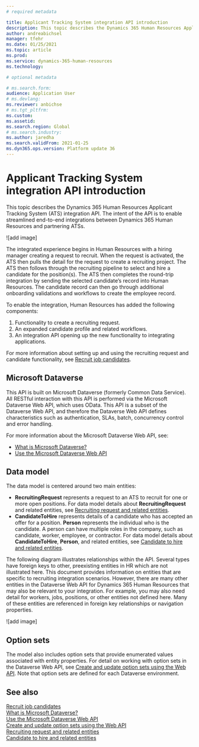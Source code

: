 ```yaml
---
# required metadata

title: Applicant Tracking System integration API introduction
description: This topic describes the Dynamics 365 Human Resources Applicant Tracking System (ATS) integration API.
author: andreabichsel
manager: tfehr
ms.date: 01/25/2021
ms.topic: article
ms.prod: 
ms.service: dynamics-365-human-resources
ms.technology: 

# optional metadata

# ms.search.form: 
audience: Application User
# ms.devlang: 
ms.reviewer: anbichse
# ms.tgt_pltfrm: 
ms.custom: 
ms.assetid: 
ms.search.region: Global
# ms.search.industry: 
ms.author: jaredha
ms.search.validFrom: 2021-01-25
ms.dyn365.ops.version: Platform update 36
---
```


# Applicant Tracking System integration API introduction

This topic describes the Dynamics 365 Human Resources Applicant Tracking System (ATS) integration API. The intent of the API is to enable streamlined end-to-end integrations between Dynamics 365 Human Resources and partnering ATSs.

![add image]

The integrated experience begins in Human Resources with a hiring manager creating a request to recruit. When the request is activated, the ATS then pulls the detail for the request to create a recruiting project. The ATS then follows through the recruiting pipeline to select and hire a candidate for the position(s). The ATS then completes the round-trip integration by sending the selected candidate’s record into Human Resources. The candidate record can then go through additional onboarding validations and workflows to create the employee record.

To enable the integration, Human Resources has added the following components:

1.	Functionality to create a recruiting request.
2.	An expanded candidate profile and related workflows.
3.	An integration API opening up the new functionality to integrating applications.

For more information about setting up and using the recruiting request and candidate functionality, see [Recruit job candidates](hr-personnel-recruit.md).

## Microsoft Dataverse

This API is built on Microsoft Dataverse (formerly Common Data Service). All RESTful interaction with this API is performed via the Microsoft Dataverse Web API, which uses OData. This API is a subset of the Dataverse Web API, and therefore the Dataverse Web API defines characteristics such as authentication, SLAs, batch, concurrency control and error handling.

For more information about the Microsoft Dataverse Web API, see:

- [What is Microsoft Dataverse?](https://docs.microsoft.com/powerapps/maker/data-platform/data-platform-intro)
- [Use the Microsoft Dataverse Web API](https://docs.microsoft.com/powerapps/developer/data-platform/webapi/overview)

## Data model

The data model is centered around two main entities:

- **RecruitingRequest** represents a request to an ATS to recruit for one or more open positions. For data model details about **RecruitingRequest** and related entities, see [Recruiting request and related entities](hr-admin-integration-ats-api-recruiting-entities.md).
- **CandidateToHire** represents details of a candidate who has accepted an offer for a position. **Person** represents the individual who is the candidate. A person can have multiple roles in the company, such as candidate, worker, employee, or contractor. For data model details about **CandidateToHire**, **Person**, and related entities, see [Candidate to hire and related entities](hr-admin-integration-ats-api-candidate-entities.md).

The following diagram illustrates relationships within the API. Several types have foreign keys to other, preexisting entities in HR which are not illustrated here. This document provides information on entities that are specific to recruiting integration scenarios. However, there are many other entities in the Dataverse Web API for Dynamics 365 Human Resources that may also be relevant to your integration. For example, you may also need detail for workers, jobs, positions, or other entities not defined here. Many of these entities are referenced in foreign key relationships or navigation properties.

![add image]

## Option sets

The model also includes option sets that provide enumerated values associated with entity properties. For detail on working with option sets in the Dataverse Web API, see [Create and update option sets using the Web API](https://docs.microsoft.com/powerapps/developer/data-platform/webapi/create-update-optionsets). Note that option sets are defined for each Dataverse environment.

## See also

[Recruit job candidates](hr-personnel-recruit.md)<br>
[What is Microsoft Dataverse?](https://docs.microsoft.com/powerapps/maker/data-platform/data-platform-intro)<br>
[Use the Microsoft Dataverse Web API](https://docs.microsoft.com/powerapps/developer/data-platform/webapi/overview)<br>
[Create and update option sets using the Web API](https://docs.microsoft.com/powerapps/developer/data-platform/webapi/create-update-optionsets)<br>
[Recruiting request and related entities](hr-admin-integration-ats-api-recruiting-entities.md)<br>
[Candidate to hire and related entities](hr-admin-integration-ats-api-candidate-entities.md)